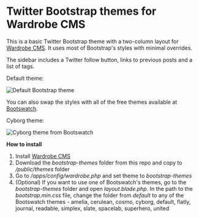 Twitter Bootstrap themes for Wardrobe CMS
================

This is a basic Twitter Bootstrap theme with a two-column layout for [Wardrobe CMS](http://wardrobecms.com). It uses most of Bootstrap's styles with minimal overrides.

The sidebar includes a Twitter follow button, links to previous posts and a list of tags.

Default theme:

![Default Bootstrap theme](http://i.imgur.com/DIVYCJr.png)

You can also swap the styles with all of the free themes available at [Bootswatch](http://bootswatch.com/).

Cyborg theme:

![Cyborg theme from Bootswatch](http://i.imgur.com/5HRM6Vo.png)

**How to install**

1. Install [Wardrobe CMS](http://wardrobecms.com) 
2. Download the *bootstrap-themes* folder from this repo and copy to */public/themes* folder
3. Go to */apps/config/wardrobe.php* and set theme to *bootstrap-themes*
4. (Optional) If you want to use one of Bootswatch's themes, go to the *bootstrap-themes* folder and open *layout.blade.php*. In the path to the *bootstrap.min.css* file, change the folder from *default* to any of the Bootswatch themes - amelia, cerulean, cosmo, cyborg, default, flatly, journal, readable, simplex, slate, spacelab, superhero, united

